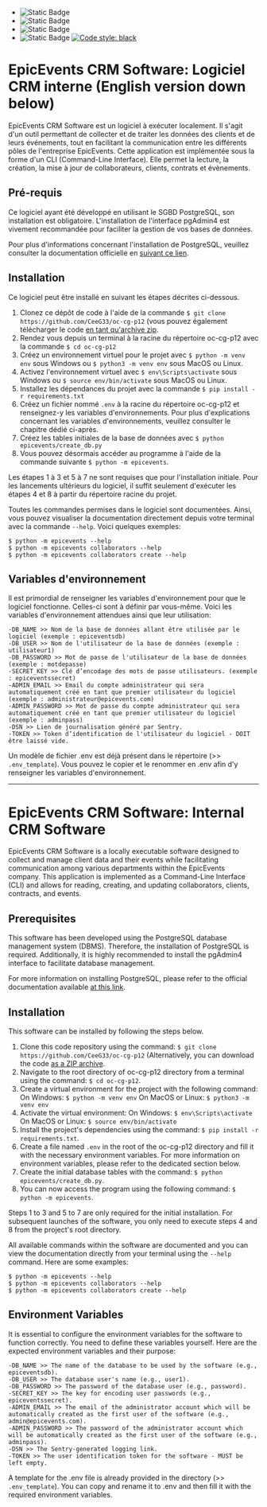 - ![Static Badge](https://img.shields.io/badge/P12%20D%C3%A9veloppez%20une%20architecture%20backend%20s%C3%A9curis%C3%A9e%20avec%20Python%20et%20SQL-blue?label=Projet)
- ![Static Badge](https://img.shields.io/badge/Ciran_G%C3%9CRB%C3%9CZ-darkgreen?label=Auteur)
- ![Static Badge](https://img.shields.io/badge/Octobre_2023-orange?label=Date)
- ![Static Badge](https://img.shields.io/badge/Python-blue?label=Language) [![Code style: black](https://img.shields.io/badge/Code%20style-Black-000000.svg)](https://github.com/psf/black)


# EpicEvents CRM Software: Logiciel CRM interne (English version down below)

EpicEvents CRM Software est un logiciel à exécuter localement. Il s'agit d'un outil permettant de collecter et de traiter les données des clients et de leurs événements, tout en facilitant la communication entre les différents pôles de l'entreprise EpicEvents. Cette application est implémentée sous la forme d'un CLI (Command-Line Interface). Elle permet la lecture, la création, la mise à jour de collaborateurs, clients, contrats et évènements.

## Pré-requis

Ce logiciel ayant été développé en utilisant le SGBD PostgreSQL, son installation est obligatoire. L'installation de l'interface pgAdmin4 est vivement recommandée pour faciliter la gestion de vos bases de données.

Pour plus d'informations concernant l'installation de PostgreSQL, veuillez consulter la documentation officielle en [suivant ce lien](https://www.postgresql.org/docs/current/).

## Installation

Ce logiciel peut être installé en suivant les étapes décrites ci-dessous.

1. Clonez ce dépôt de code à l'aide de la commande `$ git clone https://github.com/CeeG33/oc-cg-p12` (vous pouvez également télécharger le code [en tant qu'archive zip](https://github.com/CeeG33/oc-cg-p12/archive/refs/heads/main.zip).
2. Rendez vous depuis un terminal à la racine du répertoire oc-cg-p12 avec la commande `$ cd oc-cg-p12`
3. Créez un environnement virtuel pour le projet avec `$ python -m venv env` sous Windows ou `$ python3 -m venv env` sous MacOS ou Linux.
4. Activez l'environnement virtuel avec `$ env\Scripts\activate` sous Windows ou `$ source env/bin/activate` sous MacOS ou Linux.
5. Installez les dépendances du projet avec la commande `$ pip install -r requirements.txt`
6. Créez un fichier nommé `.env` à la racine du répertoire oc-cg-p12 et renseignez-y les variables d'environnements. Pour plus d'explications concernant les variables d'environnements, veuillez consulter le chapitre dédié ci-après.
7. Créez les tables initiales de la base de données avec `$ python epicevents/create_db.py`
8. Vous pouvez désormais accéder au programme à l'aide de la commande suivante `$ python -m epicevents`.

Les étapes 1 à 3 et 5 à 7 ne sont requises que pour l'installation initiale. Pour les lancements ultérieurs du logiciel, il suffit seulement d'exécuter les étapes 4 et 8 à partir du répertoire racine du projet.

Toutes les commandes permises dans le logiciel sont documentées. Ainsi, vous pouvez visualiser la documentation directement depuis votre terminal avec la commande `--help`.
Voici quelques exemples:

```
$ python -m epicevents --help
$ python -m epicevents collaborators --help
$ python -m epicevents collaborators create --help
```


## Variables d'environnement

Il est primordial de renseigner les variables d'environnement pour que le logiciel fonctionne. Celles-ci sont à définir par vous-même. Voici les variables d'environnement attendues ainsi que leur utilisation:

```
-DB_NAME >> Nom de la base de données allant être utilisée par le logiciel (exemple : epiceventsdb)
-DB_USER >> Nom de l'utilisateur de la base de données (exemple : utilisateur1)
-DB_PASSWORD >> Mot de passe de l'utilisateur de la base de données (exemple : motdepasse)
-SECRET_KEY >> Clé d’encodage des mots de passe utilisateurs. (exemple : epiceventssecret)
-ADMIN_EMAIL >> Email du compte administrateur qui sera automatiquement créé en tant que premier utilisateur du logiciel (exemple : administrateur@epicevents.com)
-ADMIN_PASSWORD >> Mot de passe du compte administrateur qui sera automatiquement créé en tant que premier utilisateur du logiciel (exemple : adminpass)
-DSN >> Lien de journalisation généré par Sentry.
-TOKEN >> Token d’identification de l'utilisateur du logiciel - DOIT être laissé vide.

```

Un modèle de fichier .env est déjà présent dans le répertoire (>> `.env_template`). Vous pouvez le copier et le renommer en .env afin d'y renseigner les variables d'environnement.


__________________________________________


# EpicEvents CRM Software: Internal CRM Software

EpicEvents CRM Software is a locally executable software designed to collect and manage client data and their events while facilitating communication among various departments within the EpicEvents company. This application is implemented as a Command-Line Interface (CLI) and allows for reading, creating, and updating collaborators, clients, contracts, and events.

## Prerequisites

This software has been developed using the PostgreSQL database management system (DBMS). Therefore, the installation of PostgreSQL is required. Additionally, it is highly recommended to install the pgAdmin4 interface to facilitate database management.

For more information on installing PostgreSQL, please refer to the official documentation available [at this link](https://www.postgresql.org/docs/current/).

## Installation

This software can be installed by following the steps below.

1. Clone this code repository using the command: `$ git clone https://github.com/CeeG33/oc-cg-p12` (Alternatively, you can download the code [as a ZIP archive](https://github.com/CeeG33/oc-cg-p12/archive/refs/heads/main.zip).
2. Navigate to the root directory of oc-cg-p12 directory from a terminal using the command: `$ cd oc-cg-p12`.
3. Create a virtual environment for the project with the following command:
  On Windows: `$ python -m venv env`
  On MacOS or Linux: `$ python3 -m venv env`
4. Activate the virtual environment:
  On Windows: `$ env\Scripts\activate`
  On MacOS or Linux: `$ source env/bin/activate`
5. Install the project's dependencies using the command: `$ pip install -r requirements.txt`.
6. Create a file named `.env` in the root of the oc-cg-p12 directory and fill it with the necessary environment variables. For more information on environment variables, please refer to the dedicated section below.
7. Create the initial database tables with the command: `$ python epicevents/create_db.py`.
8. You can now access the program using the following command: `$ python -m epicevents`.

Steps 1 to 3 and 5 to 7 are only required for the initial installation. For subsequent launches of the software, you only need to execute steps 4 and 8 from the project's root directory.

All available commands within the software are documented and you can view the documentation directly from your terminal using the `--help` command. Here are some examples:

```
$ python -m epicevents --help
$ python -m epicevents collaborators --help
$ python -m epicevents collaborators create --help
```


## Environment Variables

It is essential to configure the environment variables for the software to function correctly. You need to define these variables yourself. Here are the expected environment variables and their purpose:

```
-DB_NAME >> The name of the database to be used by the software (e.g., epiceventsdb).
-DB_USER >> The database user's name (e.g., user1).
-DB_PASSWORD >> The password of the database user (e.g., password).
-SECRET_KEY >> The key for encoding user passwords (e.g., epiceventssecret).
-ADMIN_EMAIL >> The email of the administrator account which will be automatically created as the first user of the software (e.g., admin@epicevents.com).
-ADMIN_PASSWORD >> The password of the administrator account which will be automatically created as the first user of the software (e.g., adminpass).
-DSN >> The Sentry-generated logging link.
-TOKEN >> The user identification token for the software - MUST be left empty.
```

A template for the .env file is already provided in the directory (>> `.env_template`). You can copy and rename it to .env and then fill it with the required environment variables.
